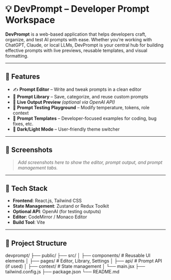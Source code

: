# 💡 DevPrompt – Developer Prompt Workspace

**DevPrompt** is a web-based application that helps developers craft, organize, and test AI prompts with ease. Whether you're working with ChatGPT, Claude, or local LLMs, DevPrompt is your central hub for building effective prompts with live previews, reusable templates, and visual formatting.

---

## 🚀 Features

- ✍️ **Prompt Editor** – Write and tweak prompts in a clean editor
- 📂 **Prompt Library** – Save, categorize, and reuse custom prompts
- 🔁 **Live Output Preview** *(optional via OpenAI API)*
- 🧪 **Prompt Testing Playground** – Modify temperature, tokens, role context
- 🧠 **Prompt Templates** – Developer-focused examples for coding, bug fixes, etc.
- 🌙 **Dark/Light Mode** – User-friendly theme switcher

---

## 📸 Screenshots

> _Add screenshots here to show the editor, prompt output, and prompt management tabs._

---

## 🧱 Tech Stack

- **Frontend**: React.js, Tailwind CSS
- **State Management**: Zustand or Redux Toolkit
- **Optional API**: OpenAI (for testing outputs)
- **Editor**: CodeMirror / Monaco Editor
- **Build Tool**: Vite

---

## 📁 Project Structure
devprompt/
├── public/
├── src/
│ ├── components/ # Reusable UI elements
│ ├── pages/ # Editor, Library, Settings
│ ├── api/ # Prompt API (if used)
│ ├── context/ # State management
│ └── main.jsx
├── tailwind.config.js
├── package.json
└── README.md

